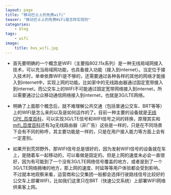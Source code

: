 ```yaml
---
layout: page
title: "移动巴士上的免费wifi"
teaser: "移动巴士上的免费WiFi是怎样实现的"
categories:
    - blog
tags:
    - wifi
image:
    title: bus_wifi.jpg
---
```

* 首先要明确的一个概念是WIFI（主要指802.11x系列）是一种无线局域网接入技术，可以充当局域网功能，也具备接入功能（接入到internet）。当定位于接入技术时，单单依靠WIFI是不够的，还需要通过各种各样的其他的网络才能接入到internet中，实现上网的功能。比如家中的无线路由器通过固定宽带接入到internet，而公交车上的WIFI不可能通过固定宽带网络接入到internet，所以需要通过公众移动通信网络接入到internet，也就是3G/LTE网络。

* 明确了上面那个概念后，就不难理解公共交通（包括普通公交车、BRT等等）上的WIFI是怎么来的以及是如何运作的了。目前一种主要的设备就是[无线CPE_百度百科](http://baike.baidu.com/view/6094834.htm?fr=aladdin)，可以实现3G/LTE信号和WIFI信号之间的转换，原理其实和[mifi_百度百科](http://baike.baidu.com/view/2431379.htm?fr=aladdin)还有3g无线路由器（非广告）这些是一样的，只是在不同场景下会有不同的称呼，其主要功能是一样的，只是在用户接入能力等方面上会有一定差别。


* 如果开到荒郊野外，那WIFI信号总是很好的，因为发射WIFI信号的设备就在车上，是随着车一起移动的，可以看做是固定的。但是上网的速度未必会一直很好，因为有可能到了一个没有3G/LTE网络信号覆盖的地方，或者是到了一个3G/LTE网络拥堵的地方，那上网的速度、时延等等用户体验都会受到影响。不过就本地观察来看，运营商和公交集团一般都会选择行驶路线信号比较好的公交车上部署WIFI，比如我们这里只在BRT（快速公交系统）上部署WIFI网络供乘客上网。
